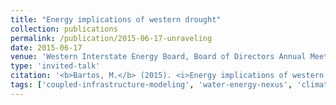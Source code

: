 ```yaml
---
title: "Energy implications of western drought"
collection: publications
permalink: /publication/2015-06-17-unraveling
date: 2015-06-17
venue: 'Western Interstate Energy Board, Board of Directors Annual Meeting'
type: 'invited-talk'
citation: '<b>Bartos, M.</b> (2015). <i>Energy implications of western drought</i>. Western Interstate Energy Board, Board of Directors Annual Meeting.'
tags: ['coupled-infrastructure-modeling', 'water-energy-nexus', 'climate-change']
---
```


